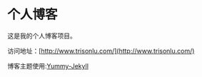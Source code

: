 # 个人博客

这是我的个人博客项目。


访问地址：[http://www.trisonlu.com/](http://www.trisonlu.com/)


博客主题使用:[Yummy-Jekyll](https://github.com/DONGChuan/Yummy-Jekyll)
